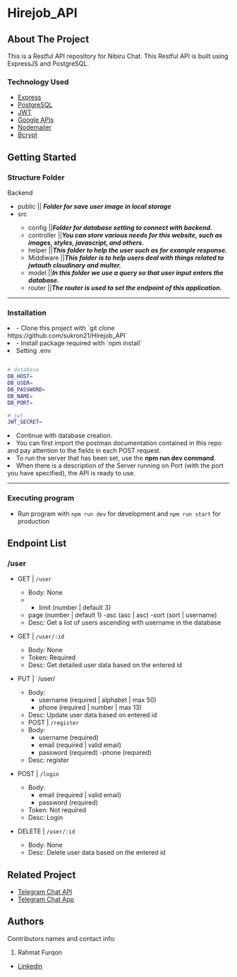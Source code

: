 # Hirejob_API

<!-- ABOUT THE PROJECT -->

## About The Project

This is a Restful API repository for Nibiru Chat. This Restful API is built using ExpressJS and PostgreSQL.

### Technology Used

- [Express](https://expressjs.com/)
- [PostgreSQL](https://www.postgresql.org/)
- [JWT](https://jwt.io/)
- [Google APIs](https://github.com/googleapis/google-api-nodejs-client)
- [Nodemailer](https://nodemailer.com/about/)
- [Bcrypt](https://www.npmjs.com/package/bcrypt)



## Getting Started
### Structure Folder 

<p id='structure-folder'>Backend</p>
<ul>
  <li>public || <span><b><i>Folder for save user image in local storage</i></b></span></li>
  <li>src</li>
  <ul>
  <li>config ||<span><b><i>Folder for database setting to connect with backend.</i></b></span></li>
    <li>controller ||<span><b><i>You can store various needs for this website, such as images, styles, javascript, and others.</i></b></span></li>
    <li>helper ||<span><b><i>This folder to help the user such as for example response.</i></b></span></li>
    <li>Middlware ||<span><b><i>This folder is to help users deal with things related to jwtauth cloudinary and multer.</i></b></span></li>
    <li>model ||<span><b><i>In this folder we use a query so that user input enters the database.</i></b></span></li>
    <li>router ||<span><b><i>The router is used to set the endpoint of this application.</i></b></span></li>
  </ul>
</ul>
<hr/>

### Installation

<li>- Clone this project with `git clone https://github.com/sukron21/Hirejob_API`</li>
<li>- Install package required with `npm install`</li>
<li>Setting .env</li>

```bash

# database
DB_HOST=
DB_USER=
DB_PASSWORD=
DB_NAME=
DB_PORT=

# jwt
JWT_SECRET=

```
<li>Continue with database creation.</li>
  <li>You can first import the postman documentation contained in this repo and pay attention to the fields in each POST request.
</li>
  <li>To run the server that has been set, use the <b>npm run dev command</b>.</li>
  <li>When there is a description of the Server running on Port (with the port you have specified), the API is ready to use.</li>
</ol>
<hr />

### Executing program

- Run program with `npm run dev` for development and `npm run start` for production

## Endpoint List
### /user

- GET | `/user`
  - Body: None
  -  - limit (number | default 3)
    - page (number | default 1)
    -asc (asc | asc)
    -sort (sort | username)
  - Desc: Get a list of users ascending with username  in the database
- GET | `/user/:id`
  - Body: None
  - Token: Required
  - Desc: Get detailed user data based on the entered id
- PUT | `/user/
  - Body:
    - username (required | alphabet | max 50)
    - phone (required | number | max 13)
  - Desc: Update user data based on entered id
  - POST | `/register`
  - Body:
    - username (required)
    - email (required | valid email)
    - password (required)
    -phone (required)
  - Desc: register
- POST | `/login`
  - Body:
    - email (required | valid email)
    - password (required)
  - Token: Not required
  - Desc: Login
  
- DELETE | `/user/:id`
  - Body: None
  - Desc: Delete user data based on the entered id


<!-- RELATED PROJECT -->

## Related Project

- [Telegram Chat API](https://github.com/sukron21/week_10_hirejob_App)
- [Telegram Chat App](https://github.com/sukron21/Hirejob_API)

## Authors

Contributors names and contact info:

1. Rahmat Furqon

- [Linkedin](www.linkedin.com/in/furqon-rahmat)
